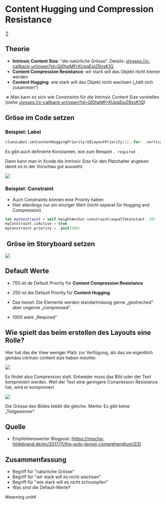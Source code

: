 # Content Hugging und Compression Resistance
↕️

## Theorie

- **Intrinsic Content Size**: "die natürliche Grösse". Details: [ulysses://x-callback-url/open?id=QI0hpMFrXUpqEpjZRzsK1Q][1]
- **Content Compression Resistance**: wir stark will das Objekt nicht kleiner werden
- **Content Hugging**: wie stark will das Objekt nicht wachsen („hält sich zusammen“)

=\> Man kann es sich wie Constraints für die Intrinsic Content Size vorstellen (siehe [ulysses://x-callback-url/open?id=QI0hpMFrXUpqEpjZRzsK1Q][2])


## Gröse im Code setzen

### Beispiel: Label

```swift
cluesLabel.setContentHuggingPriority(UILayoutPriority(1), for: .vertical)
```

Es gibt auch definierte Konstanten, wie zum Beispiel `. required`

Dann kann man in Xcode die Intrinsic Size für den Platzhalter angeben damit es in der Vorschau gut aussieht:

![][image-1]

### Beispiel: Constraint

- Auch Constraints können eine Priority haben
- Hier allerdings nur ein einziger Wert (nicht separat für Hugging and Compression)

```swift
let myConstraint = self.heightAnchor.constraint(equalToConstant: 20)
myConstraint.isActive = true
myConstraint.priority = .init(500)
```



##  Gröse im Storyboard setzen

![][image-2]


## Default Werte
- 750 ist de Default Priority für **Content Compression Resistance**
- 250 ist die Default Priority für **Content Hugging**

- Das heisst: Die Elemente werden standartmässig gerne „gestreched“ aber ungerne „compressed“. 
- 1000 wäre „Required“

## Wie spielt das beim erstellen des Layouts eine Rolle?

Hier hat das die View weniger Platz zur Verfügung, als das sie eigentlich gemäss intrinsic content size haben möchte:

![][image-3]

Es findet also Compression statt. Entweder muss das Bild oder der Text komprimiert werden. Weil der Text eine geringere Compression Resistance hat, wird er komprimiert

![][image-4]

Die Grösse des Bildes bleibt die gleiche. Merke: Es gibt keine „Teilgewinner“.

## Quelle
- Empfehlenswerter Blogpost: [https://mischa-hildebrand.de/en/2017/11/the-auto-layout-comprehendium/][3]
## Zusammenfassung
- Begriff für "natürliche Grösse"
- Begriff für "wir stark will es nicht wachsen"
- Begriff für "wie stark will es nicht schrumpfen"
- Was sind die Default-Werte?

[1]:	ulysses://x-callback-url/open?id=QI0hpMFrXUpqEpjZRzsK1Q
[2]:	ulysses://x-callback-url/open?id=QI0hpMFrXUpqEpjZRzsK1Q
[3]:	https://mischa-hildebrand.de/en/2017/11/the-auto-layout-comprehendium/

[image-1]:	assets/Bildschirmfoto%202021-09-11%20um%2012.56.52.png
[image-2]:	assets/Bildschirmfoto%202021-09-11%20um%2012.54.21.png
[image-3]:	assets/DraggedImage.tiff
[image-4]:	assets/DraggedImage-1.tiff

#learning unit#